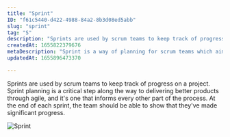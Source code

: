 ```yaml
---
title: "Sprint"
ID: "f61c5440-d422-4988-84a2-8b3d08ed5abb"
slug: "sprint"
tag: "S"
description: "Sprints are used by scrum teams to keep track of progress on a project. Sprint planning is a critical step along the way to delivering better products through agile, and it's one that informs every other part of the process. At the end of each sprint, the team should be able to show that they've made significant progress."
createdAt: 1655822379676
metaDescription: "Sprint is a way of planning for scrum teams which aims to track progress. "
updatedAt: 1655896473370

---
```

Sprints are used by scrum teams to keep track of progress on a project. Sprint planning is a critical step along the way to delivering better products through agile, and it's one that informs every other part of the process. At the end of each sprint, the team should be able to show that they've made significant progress.

![Sprint](https://media.giphy.com/media/111GaZJtUrzC4o/giphy.gif)